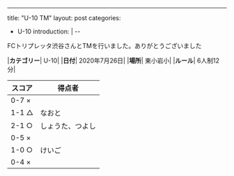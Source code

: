 ---
title: "U-10 TM"
layout: post
categories:
  - U-10
introduction: | 
--

FCトリプレッタ渋谷さんとTMを行いました。ありがとうございました 


|**カテゴリー**| U-10|
|**日付**| 2020年7月26日|
|**場所**| 東小岩小|
|**ルール**| 6人制12分|

|スコア|得点者|
|---|----|
|0-7 ×||
|1-1 △|なおと|
|2-1 ○|しょうた、つよし|
|0-5 ×||
|1-0 ○|けいご|
|0-4 ×||
